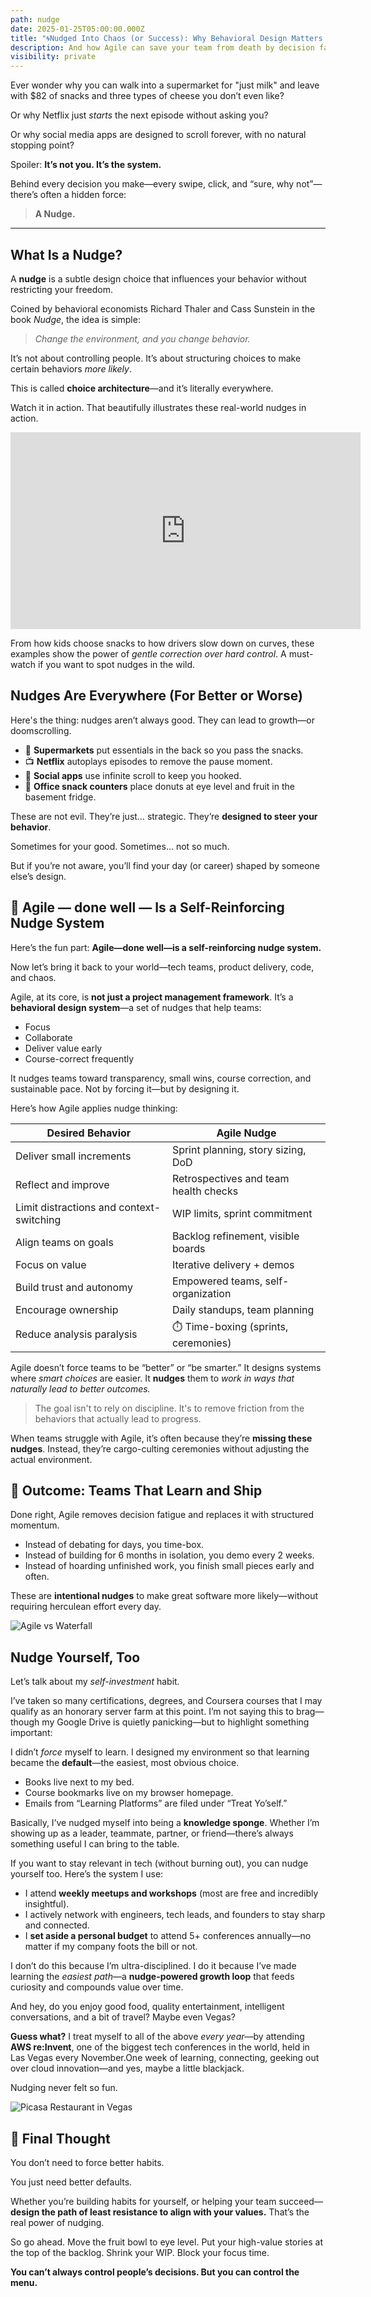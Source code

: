 ```yaml
---
path: nudge
date: 2025-01-25T05:00:00.000Z
title: "🌀Nudged Into Chaos (or Success): Why Behavioral Design Matters in Tech"
description: And how Agile can save your team from death by decision fatigue
visibility: private
---
```

Ever wonder why you can walk into a supermarket for "just milk" and leave with $82 of snacks and three types of cheese you don’t even like?

Or why Netflix just *starts* the next episode without asking you?

Or why social media apps are designed to scroll forever, with no natural stopping point?

Spoiler: **It’s not you. It’s the system.**

Behind every decision you make—every swipe, click, and “sure, why not”—there’s often a hidden force:

> **A Nudge.**

- - -

## What Is a Nudge?

A **nudge** is a subtle design choice that influences your behavior without restricting your freedom.

Coined by behavioral economists Richard Thaler and Cass Sunstein in the book *Nudge*, the idea is simple:

> *Change the environment, and you change behavior.*

It’s not about controlling people.
It’s about structuring choices to make certain behaviors *more likely*.

This is called **choice architecture**—and it’s literally everywhere.

Watch it in action. That beautifully illustrates these real-world nudges in action.

<iframe width="560" height="315" src="https://www.youtube.com/embed/LF4ETgw29BA?si=DCLgWljDtFMsDz7F" title="YouTube video player" frameborder="0" allow="accelerometer; autoplay; clipboard-write; encrypted-media; gyroscope; picture-in-picture; web-share" referrerpolicy="strict-origin-when-cross-origin" allowfullscreen></iframe>

From how kids choose snacks to how drivers slow down on curves, these examples show the power of *gentle correction over hard control*. A must-watch if you want to spot nudges in the wild.

## Nudges Are Everywhere (For Better or Worse)

Here's the thing: nudges aren’t always good.
They can lead to growth—or doomscrolling.

* 🛒 **Supermarkets** put essentials in the back so you pass the snacks.
* 📺 **Netflix** autoplays episodes to remove the pause moment.
* 📱 **Social apps** use infinite scroll to keep you hooked.
* 🏢 **Office snack counters** place donuts at eye level and fruit in the basement fridge.

These are not evil. They’re just… strategic. They’re **designed to steer your behavior**. 

Sometimes for your good.
Sometimes... not so much.

But if you’re not aware, you’ll find your day (or career) shaped by someone else’s design.

## 🧠 **Agile — done well —** Is a S**elf-Reinforcing** Nudge System

Here’s the fun part: **Agile—done well—is a self-reinforcing nudge system.**

Now let’s bring it back to your world—tech teams, product delivery, code, and chaos.

Agile, at its core, is **not just a project management framework**. It’s a **behavioral design system**—a set of nudges that help teams:

* Focus
* Collaborate
* Deliver value early
* Course-correct frequently

It nudges teams toward transparency, small wins, course correction, and sustainable pace. Not by forcing it—but by designing it.

Here’s how Agile applies nudge thinking:

| Desired Behavior                         | Agile Nudge                           |
| ---------------------------------------- | ------------------------------------- |
| Deliver small increments                 | Sprint planning, story sizing, DoD    |
| Reflect and improve                      | Retrospectives and team health checks |
| Limit distractions and context-switching | WIP limits, sprint commitment         |
| Align teams on goals                     | Backlog refinement, visible boards    |
| Focus on value                           | Iterative delivery + demos            |
| Build trust and autonomy                 | Empowered teams, self-organization    |
| Encourage ownership                      | Daily standups, team planning         |
| Reduce analysis paralysis                | ⏱️ Time-boxing (sprints, ceremonies)  |



Agile doesn’t force teams to be “better” or “be smarter.” It designs systems where *smart choices* are easier. It **nudges** them to *work in ways that naturally lead to better outcomes.*

> The goal isn't to rely on discipline. It's to remove friction from the behaviors that actually lead to progress.

When teams struggle with Agile, it’s often because they’re **missing these nudges**. Instead, they’re cargo-culting ceremonies without adjusting the actual environment.

## 🎯 Outcome: Teams That Learn and Ship

Done right, Agile removes decision fatigue and replaces it with structured momentum.

* Instead of debating for days, you time-box.
* Instead of building for 6 months in isolation, you demo every 2 weeks.
* Instead of hoarding unfinished work, you finish small pieces early and often.

These are **intentional nudges** to make great software more likely—without requiring herculean effort every day.

![Agile vs Waterfall](../assets/agile-vs-waterfall.jpg "Agile vs Waterfall")



## Nudge Yourself, Too

Let’s talk about my *self-investment* habit.

I’ve taken so many certifications, degrees, and Coursera courses that I may qualify as an honorary server farm at this point. I’m not saying this to brag—though my Google Drive is quietly panicking—but to highlight something important:

I didn’t *force* myself to learn.
I designed my environment so that learning became the **default**—the easiest, most obvious choice.

* Books live next to my bed.
* Course bookmarks live on my browser homepage.
* Emails from “Learning Platforms” are filed under “Treat Yo’self.”

Basically, I’ve nudged myself into being a **knowledge sponge**. Whether I’m showing up as a leader, teammate, partner, or friend—there’s always something useful I can bring to the table.

If you want to stay relevant in tech (without burning out), you can nudge yourself too.
Here’s the system I use:

* I attend **weekly meetups and workshops** (most are free and incredibly insightful).
* I actively network with engineers, tech leads, and founders to stay sharp and connected.
* I **set aside a personal budget** to attend 5+ conferences annually—no matter if my company foots the bill or not.

I don’t do this because I’m ultra-disciplined.
I do it because I’ve made learning the *easiest path*—a **nudge-powered growth loop** that feeds curiosity and compounds value over time.

And hey, do you enjoy good food, quality entertainment, intelligent conversations, and a bit of travel?
Maybe even Vegas?

**Guess what?** I treat myself to all of the above *every year*—by attending **AWS re:Invent**, one of the biggest tech conferences in the world, held in Las Vegas every November.One week of learning, connecting, geeking out over cloud innovation—and yes, maybe a little blackjack.

Nudging never felt so fun. 

![Picasa Restaurant in Vegas ](../assets/vegas.jpg "Picasa Restaurant in Vegas ")

## 🧻 Final Thought

You don’t need to force better habits.

You just need better defaults.

Whether you’re building habits for yourself, or helping your team succeed—**design the path of least resistance to align with your values.** That’s the real power of nudging.

So go ahead. Move the fruit bowl to eye level.
Put your high-value stories at the top of the backlog.
Shrink your WIP. Block your focus time.

**You can’t always control people’s decisions. But you can control the menu.**
